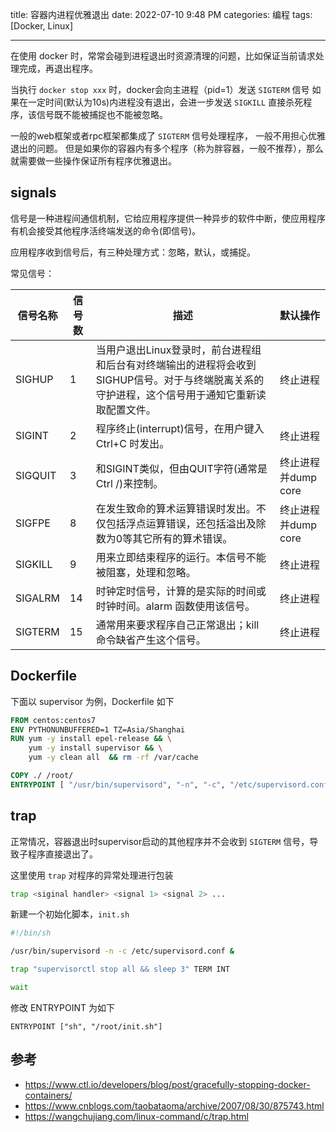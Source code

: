 title: 容器内进程优雅退出
date: 2022-07-10 9:48 PM
categories: 编程
tags: [Docker, Linux]

---

在使用 docker 时，常常会碰到进程退出时资源清理的问题，比如保证当前请求处理完成，再退出程序。

当执行 `docker stop xxx` 时，docker会向主进程（pid=1）发送 `SIGTERM` 信号
如果在一定时间(默认为10s)内进程没有退出，会进一步发送 `SIGKILL` 直接杀死程序，该信号既不能被捕捉也不能被忽略。

一般的web框架或者rpc框架都集成了 `SIGTERM` 信号处理程序， 一般不用担心优雅退出的问题。
但是如果你的容器内有多个程序（称为胖容器，一般不推荐），那么就需要做一些操作保证所有程序优雅退出。

<!--more-->

## signals
信号是一种进程间通信机制，它给应用程序提供一种异步的软件中断，使应用程序有机会接受其他程序活终端发送的命令(即信号)。

应用程序收到信号后，有三种处理方式：忽略，默认，或捕捉。

常见信号：

| 信号名称    | 信号数 | 描述                                                                            | 默认操作           |
|---------|-----|-------------------------------------------------------------------------------|:---------------|
| SIGHUP  | 1   | 当用户退出Linux登录时，前台进程组和后台有对终端输出的进程将会收到SIGHUP信号。对于与终端脱离关系的守护进程，这个信号用于通知它重新读取配置文件。 | 终止进程           |
| SIGINT  | 2   | 程序终止(interrupt)信号，在用户键入 Ctrl+C 时发出。                                           | 终止进程           |
| SIGQUIT | 3   | 和SIGINT类似，但由QUIT字符(通常是Ctrl /)来控制。                                             | 终止进程并dump core |
| SIGFPE  | 8   | 在发生致命的算术运算错误时发出。不仅包括浮点运算错误，还包括溢出及除数为0等其它所有的算术错误。                              | 终止进程并dump core |
| SIGKILL | 9   | 用来立即结束程序的运行。本信号不能被阻塞，处理和忽略。                                                   | 终止进程           |
| SIGALRM | 14  | 时钟定时信号，计算的是实际的时间或时钟时间。alarm 函数使用该信号。                                          | 终止进程           |
| SIGTERM | 15  | 通常用来要求程序自己正常退出；kill 命令缺省产生这个信号。                                               | 终止进程           |


## Dockerfile
下面以 supervisor 为例，Dockerfile 如下

```Dockerfile
FROM centos:centos7
ENV PYTHONUNBUFFERED=1 TZ=Asia/Shanghai
RUN yum -y install epel-release && \
    yum -y install supervisor && \
    yum -y clean all  && rm -rf /var/cache

COPY ./ /root/
ENTRYPOINT [ "/usr/bin/supervisord", "-n", "-c", "/etc/supervisord.conf" ]
```

## trap
正常情况，容器退出时supervisor启动的其他程序并不会收到 `SIGTERM` 信号，导致子程序直接退出了。

这里使用 `trap` 对程序的异常处理进行包装
```bash
trap <siginal handler> <signal 1> <signal 2> ...
```

新建一个初始化脚本，`init.sh`
```bash
#!/bin/sh

/usr/bin/supervisord -n -c /etc/supervisord.conf &

trap "supervisorctl stop all && sleep 3" TERM INT

wait
```

修改 ENTRYPOINT 为如下
```
ENTRYPOINT ["sh", "/root/init.sh"]
```

## 参考
- https://www.ctl.io/developers/blog/post/gracefully-stopping-docker-containers/
- https://www.cnblogs.com/taobataoma/archive/2007/08/30/875743.html
- https://wangchujiang.com/linux-command/c/trap.html
